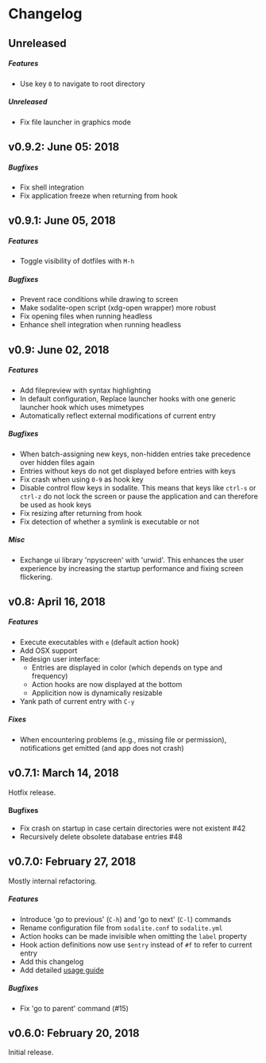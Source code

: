 # Changelog

## Unreleased
##### Features
- Use key `0` to navigate to root directory
##### Unreleased
- Fix file launcher in graphics mode

## v0.9.2: June 05: 2018
##### Bugfixes
- Fix shell integration
- Fix application freeze when returning from hook

## v0.9.1: June 05, 2018
##### Features
- Toggle visibility of dotfiles with `M-h`
##### Bugfixes
- Prevent race conditions while drawing to screen
- Make sodalite-open script (xdg-open wrapper) more robust
- Fix opening files when running headless
- Enhance shell integration when running headless

## v0.9: June 02, 2018
##### Features
- Add filepreview with syntax highlighting
- In default configuration, Replace launcher hooks with one generic launcher hook which uses mimetypes
- Automatically reflect external modifications of current entry
##### Bugfixes
- When batch-assigning new keys, non-hidden entries take precedence over hidden files again
- Entries without keys do not get displayed before entries with keys
- Fix crash when using `0-9` as hook key
- Disable control flow keys in sodalite. This means that keys like `ctrl-s` or `ctrl-z` do not lock the screen or pause the application and can therefore be used as hook keys
- Fix resizing after returning from hook
- Fix detection of whether a symlink is executable or not
##### Misc
- Exchange ui library 'npyscreen' with 'urwid'. This enhances the user experience by increasing the startup performance and fixing screen flickering.


## v0.8: April 16, 2018
##### Features
- Execute executables with `e` (default action hook)
- Add OSX support
- Redesign user interface: 
    - Entries are displayed in color (which depends on type and frequency)
    - Action hooks are now displayed at the bottom
    - Applicition now is dynamically resizable
- Yank path of current entry with `C-y`
##### Fixes
- When encountering problems (e.g., missing file or permission), notifications get emitted (and app does not crash)
    
    
## v0.7.1: March 14, 2018
Hotfix release.
####  Bugfixes
- Fix crash on startup in case certain directories were not existent #42
- Recursively delete obsolete database entries #48


## v0.7.0: February 27, 2018
Mostly internal refactoring.
##### Features
- Introduce 'go to previous' (`C-h`) and 'go to next' (`C-l`) commands
- Rename configuration file from `sodalite.conf` to `sodalite.yml`
- Action hooks can be made invisible when omitting the `label` property
- Hook action definitions now use `$entry` instead of `#f` to refer to current entry
- Add this changelog
- Add detailed [usage guide](docs/usage.md)
##### Bugfixes
- Fix 'go to parent' command (#15)


## v0.6.0: February 20, 2018
Initial release.
